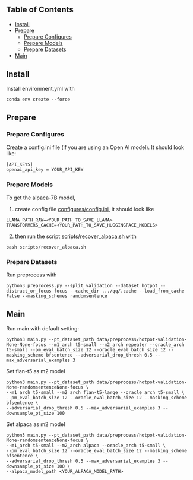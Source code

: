 ## Table of Contents
- [Install](#install)
- [Prepare](#prepare)
  - [Prepare Configures](#prepare-configures)
  - [Prepare Models](#prepare-models)
  - [Prepare Datasets](#prepare-datasets)
- [Main](#main)

## Install
Install environment.yml with 
```
conda env create --force
```

## Prepare
### Prepare Configures
Create a config.ini file (if you are using an Open AI model). It should look like:
```
[API_KEYS]
openai_api_key = YOUR_API_KEY
```
### Prepare Models
To get the alpaca-7B model, 
1. create config file [configures/config.ini](), it should look like
```
LLAMA_PATH_RAW=<YOUR_PATH_TO_SAVE_LLAMA>
TRANSFORMERS_CACHE=<YOUR_PATH_TO_SAVE_HUGGINGFACE_MODELS>
```
 
2. then run the script [scripts/recover_alpaca.sh](scripts/recover_alpaca.sh) with 
```
bash scripts/recover_alpaca.sh
```
### Prepare Datasets
Run preprocess with 
```
python3 preprocess.py --split validation --dataset hotpot --distract_or_focus focus --cache_dir .../qq/.cache --load_from_cache False --masking_schemes randomsentence
```

## Main
Run main with default setting:
```
python3 main.py --pt_dataset_path data/preprocess/hotpot-validation-None-None-focus --m1_arch t5-small --m2_arch repeater --oracle_arch t5-small --pm_eval_batch_size 12 --oracle_eval_batch_size 12 --masking_scheme bfsentence --adversarial_drop_thresh 0.5 --max_adversarial_examples 3
```

Set flan-t5 as m2 model
```
python3 main.py --pt_dataset_path data/preprocess/hotpot-validation-None-randomsentenceNone-focus \
--m1_arch t5-small --m2_arch flan-t5-large --oracle_arch t5-small \
--pm_eval_batch_size 12 --oracle_eval_batch_size 12 --masking_scheme bfsentence \
--adversarial_drop_thresh 0.5 --max_adversarial_examples 3 --downsample_pt_size 100 
```

Set alpaca as m2 model
```
python3 main.py --pt_dataset_path data/preprocess/hotpot-validation-None-randomsentenceNone-focus \
--m1_arch t5-small --m2_arch alpaca --oracle_arch t5-small \
--pm_eval_batch_size 12 --oracle_eval_batch_size 12 --masking_scheme bfsentence \
--adversarial_drop_thresh 0.5 --max_adversarial_examples 3 --downsample_pt_size 100 \
--alpaca_model_path <YOUR_ALPACA_MODEL_PATH>
```
